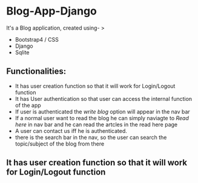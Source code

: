 # Blog-App-Django
It's a Blog application, created using- >
- Bootstrap4 / CSS
- Django
- Sqlite
## Functionalities:
- It has user creation function so that it will work for Login/Logout function
- It has User authentication so that user can access the internal function of the app
- If user is authenticated the *write blog* option will appear in the nav bar
- If a normal user want to read the blog he can simply naviagte to *Read here* in nav bar and he can read the artcles in the read here page
- A user can contact us iff he is authenticated.
- there is the search bar in the nav, so the user can search the topic/subject of the blog from there

## It has user creation function so that it will work for Login/Logout function
